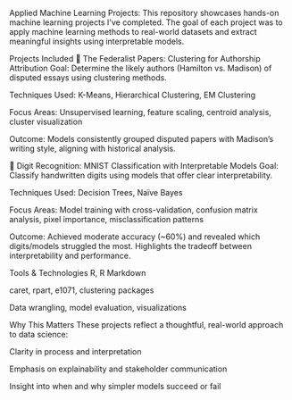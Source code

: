 Applied Machine Learning Projects:
This repository showcases hands-on machine learning projects I've completed. 
The goal of each project was to apply machine learning methods to real-world datasets and extract meaningful insights using interpretable models.

Projects Included
🧠 The Federalist Papers: Clustering for Authorship Attribution
Goal: Determine the likely authors (Hamilton vs. Madison) of disputed essays using clustering methods.

Techniques Used: K-Means, Hierarchical Clustering, EM Clustering

Focus Areas: Unsupervised learning, feature scaling, centroid analysis, cluster visualization

Outcome: Models consistently grouped disputed papers with Madison’s writing style, aligning with historical analysis.

🔢 Digit Recognition: MNIST Classification with Interpretable Models
Goal: Classify handwritten digits using models that offer clear interpretability.

Techniques Used: Decision Trees, Naïve Bayes

Focus Areas: Model training with cross-validation, confusion matrix analysis, pixel importance, misclassification patterns

Outcome: Achieved moderate accuracy (~60%) and revealed which digits/models struggled the most. Highlights the tradeoff between interpretability and performance.

Tools & Technologies
R, R Markdown

caret, rpart, e1071, clustering packages

Data wrangling, model evaluation, visualizations

Why This Matters
These projects reflect a thoughtful, real-world approach to data science:

Clarity in process and interpretation

Emphasis on explainability and stakeholder communication

Insight into when and why simpler models succeed or fail
